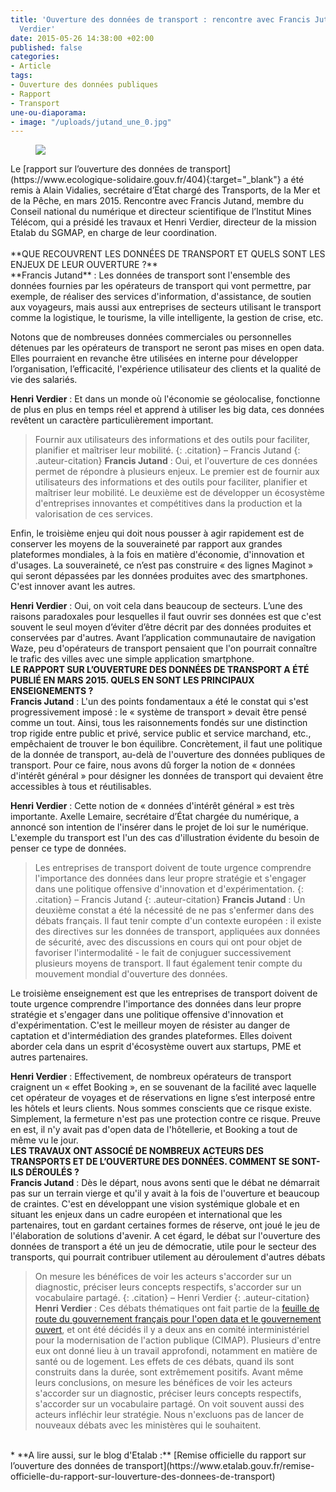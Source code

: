 ```yaml
---
title: 'Ouverture des données de transport : rencontre avec Francis Jutand et Henri
  Verdier'
date: 2015-05-26 14:38:00 +02:00
published: false
categories:
- Article
tags:
- Ouverture des données publiques
- Rapport
- Transport
une-ou-diaporama:
- image: "/uploads/jutand_une_0.jpg"
---
```


<figure class='image-left' style='width: 50%; margin-right: 10px;'><img src="/uploads/Jutand%20Verdier.PNG"/></figure>
Le [rapport sur l’ouverture des données de transport](https://www.ecologique-solidaire.gouv.fr/404){:target="_blank"} a été remis à Alain Vidalies, secrétaire d’État chargé des Transports, de la Mer et de la Pêche, en mars 2015. Rencontre avec Francis Jutand, membre du Conseil national du numérique et directeur scientifique de l’Institut Mines Télécom, qui a présidé les travaux et Henri Verdier, directeur de la mission Etalab du SGMAP, en charge de leur coordination.
<br>
<br>
**QUE RECOUVRENT LES DONNÉES DE TRANSPORT ET QUELS SONT LES ENJEUX DE LEUR OUVERTURE ?**
<br>
**Francis Jutand** : Les données de transport sont l'ensemble des données fournies par les opérateurs de transport qui vont permettre, par exemple, de réaliser des services d'information, d'assistance, de soutien aux voyageurs, mais aussi aux entreprises de secteurs utilisant le transport comme la logistique, le tourisme, la ville intelligente, la gestion de crise, etc.

Notons que de nombreuses données commerciales ou personnelles détenues par les opérateurs de transport ne seront pas mises en open data. Elles pourraient en revanche être utilisées en interne pour développer l’organisation, l’efficacité, l'expérience utilisateur des clients et la qualité de vie des salariés.

**Henri Verdier** : Et dans un monde où l'économie se géolocalise, fonctionne de plus en plus en temps réel et apprend à utiliser les big data, ces données revêtent un caractère particulièrement important.

> Fournir aux utilisateurs des informations et des outils pour faciliter, planifier et maîtriser leur mobilité.
{: .citation}
– Francis Jutand
{: .auteur-citation}
**Francis Jutand** : Oui, et l'ouverture de ces données permet de répondre à plusieurs enjeux. Le premier est de fournir aux utilisateurs des informations et des outils pour faciliter, planifier et maîtriser leur mobilité. Le deuxième est de développer un écosystème d'entreprises innovantes et compétitives dans la production et la valorisation de ces services.

Enfin, le troisième enjeu qui doit nous pousser à agir rapidement est de conserver les moyens de la souveraineté par rapport aux grandes plateformes mondiales, à la fois en matière d'économie, d'innovation et d'usages. La souveraineté, ce n’est pas construire  « des lignes Maginot » qui seront dépassées par les données produites avec des smartphones. C'est innover avant les autres.

**Henri Verdier** : Oui, on voit cela dans beaucoup de secteurs. L’une des raisons paradoxales pour lesquelles il faut ouvrir ses données est que c'est souvent le seul moyen d’éviter d’être décrit par des données produites et conservées par d'autres. Avant l’application communautaire de navigation Waze, peu d'opérateurs de transport pensaient que l'on pourrait connaître le trafic des villes avec une simple application smartphone.
<br>
**LE RAPPORT SUR L’OUVERTURE DES DONNÉES DE TRANSPORT A ÉTÉ PUBLIÉ EN MARS 2015. QUELS EN SONT LES PRINCIPAUX ENSEIGNEMENTS ?**
<br>
**Francis Jutand** : L'un des points fondamentaux a été le constat qui s'est progressivement imposé : le « système de transport » devait être pensé comme un tout. Ainsi, tous les raisonnements fondés sur une distinction trop rigide entre public et privé, service public et service marchand, etc., empêchaient de trouver le bon équilibre. Concrètement, il faut une politique de la donnée de transport, au-delà de l'ouverture des données publiques de transport. Pour ce faire, nous avons dû forger la notion de « données d'intérêt général » pour désigner les données de transport qui devaient être accessibles à tous et réutilisables.

**Henri Verdier** : Cette notion de « données d'intérêt général » est très importante. Axelle Lemaire, secrétaire d’État chargée du numérique, a annoncé son intention de l'insérer dans le projet de loi sur le numérique. L'exemple du transport est l'un des cas d'illustration évidente du besoin de penser ce type de données.

> Les entreprises de transport doivent de toute urgence comprendre l'importance des données dans leur propre stratégie et s'engager dans une politique offensive d'innovation et d'expérimentation.
{: .citation}
– Francis Jutand
{: .auteur-citation}
**Francis Jutand** : Un deuxième constat a été la nécessité de ne pas s'enfermer dans des débats français. Il faut tenir compte d'un contexte européen : il existe des directives sur les données de transport, appliquées aux données de sécurité, avec des discussions en cours qui ont pour objet de favoriser l'intermodalité - le fait de conjuguer successivement plusieurs moyens de transport. Il faut également tenir compte du mouvement mondial d'ouverture des données.

Le troisième enseignement est que les entreprises de transport doivent de toute urgence comprendre l'importance des données dans leur propre stratégie et s'engager dans une politique offensive d'innovation et d'expérimentation. C'est le meilleur moyen de résister au danger de captation et d'intermédiation des grandes plateformes. Elles doivent aborder cela dans un esprit d'écosystème ouvert aux startups, PME et autres partenaires.

**Henri Verdier** : Effectivement, de nombreux opérateurs de transport craignent un « effet Booking », en se souvenant de la facilité avec laquelle cet opérateur de voyages et de réservations en ligne s’est interposé entre les hôtels et leurs clients. Nous sommes conscients que ce risque existe. Simplement, la fermeture n'est pas une protection contre ce risque. Preuve en est, il n'y avait pas d'open data de l'hôtellerie, et Booking a tout de même vu le jour.
<br>
**LES TRAVAUX ONT ASSOCIÉ DE NOMBREUX ACTEURS DES TRANSPORTS ET DE L’OUVERTURE DES DONNÉES. COMMENT SE SONT-ILS DÉROULÉS ?**
<br>
**Francis Jutand** : Dès le départ, nous avons senti que le débat ne démarrait pas sur un terrain vierge et qu'il y avait à la fois de l'ouverture et beaucoup de craintes. C'est en développant une vision systémique globale et en situant les enjeux dans un cadre européen et international que les partenaires, tout en gardant certaines formes de réserve, ont joué le jeu de l'élaboration de solutions d'avenir. A cet égard, le débat sur l'ouverture des données de transport a été un jeu de démocratie, utile pour le secteur des transports, qui pourrait contribuer utilement au déroulement d'autres débats

> On mesure les bénéfices de voir les acteurs s'accorder sur un diagnostic, préciser leurs concepts respectifs, s'accorder sur un vocabulaire partagé.
{: .citation}
– Henri Verdier
{: .auteur-citation}
**Henri Verdier** : Ces débats thématiques ont fait partie de la [feuille de route du gouvernement français pour l'open data et le gouvernement ouvert](https://www.etalab.gouv.fr/en/lafeuillederoutedugouvernementenmatieredouvertureetdepartagedesdonneespubliques), et ont été décidés il y a deux ans en comité interministériel pour la modernisation de l'action publique (CIMAP). Plusieurs d'entre eux ont donné lieu à un travail approfondi, notamment en matière de santé ou de logement. Les effets de ces débats, quand ils sont construits dans la durée, sont extrêmement positifs. Avant même leurs conclusions, on mesure les bénéfices de voir les acteurs s'accorder sur un diagnostic, préciser leurs concepts respectifs, s'accorder sur un vocabulaire partagé. On voit souvent aussi des acteurs infléchir leur stratégie. Nous n'excluons pas de lancer de nouveaux débats avec les ministères qui le souhaitent.
<br>
* **A lire aussi, sur le blog d'Etalab :** [Remise officielle du rapport sur l’ouverture des données de transport](https://www.etalab.gouv.fr/remise-officielle-du-rapport-sur-louverture-des-donnees-de-transport) 


